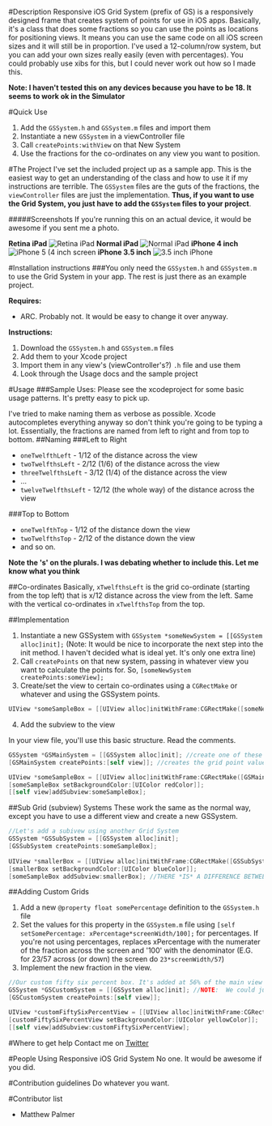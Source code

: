 #Description 
Responsive iOS Grid System (prefix of GS) is a responsively designed frame that creates system of points for use in iOS apps. Basically, it's a class that does some fractions so you can use the points as locations for positioning views. It means you can use the same code on all iOS screen sizes and it will still be in proportion. I've used a 12-column/row system, but you can add your own sizes really easily (even with percentages). You could probably use xibs for this, but I could never work out how so I made this.

__Note: I haven't tested this on any devices because you have to be 18. It seems to work ok in the Simulator__

#Quick Use
1. Add the `GSSystem.h` and `GSSystem.m` files and import them
2. Instantiate a new `GSSystem` in a viewController file
3. Call `createPoints:withView` on that New System
4. Use the fractions for the co-ordinates on any view you want to position.

#The Project
I've set the included project up as a sample app. This is the easiest way to get an understanding of the class and how to use it if my instructions are terrible. The `GSSystem` files are the guts of the fractions, the `viewController` files are just the implementation. __Thus, if you want to use the Grid System, you just have to add the `GSSystem` files to your project__.

#####Screenshots
If you're running this on an actual device, it would be awesome if you sent me a photo.

__Retina iPad__
![Retina iPad](http://d.pr/i/S9Bw+)
__Normal iPad__
![Normal iPad](http://d.pr/i/mNME+)
__iPhone 4 inch__
![iPhone 5 (4 inch screen](http://d.pr/i/DCAy+)
__iPhone 3.5 inch__
![3.5 inch iPhone](http://d.pr/i/fTMl+)



#Installation instructions
###You only need the `GSSystem.h` and `GSSystem.m` to use the Grid System in your app. The rest is just there as an example project.

 __Requires:__

- ARC. Probably not. It would be easy to change it over anyway.

__Instructions:__

1. Download the `GSSystem.h` and `GSSystem.m` files
2. Add them to your Xcode project
3. Import them in any view's (viewController's?) `.h` file and use them
4. Look through the Usage docs and the sample project

#Usage
###Sample Uses: Please see the xcodeproject for some basic usage patterns. It's pretty easy to pick up.


I've tried to make naming them as verbose as possible. Xcode autocompletes everything anyway so don't think you're going to be typing a lot.
Essentially, the fractions are named from left to right and from top to bottom.
##Naming
###Left to Right
- `oneTwelfthLeft` - 1/12 of the distance across the view
- `twoTwelfthsLeft` - 2/12 (1/6) of the distance across the view
- `threeTwelfthsLeft` - 3/12 (1/4) of the distance across the view
- …
- `twelveTwelfthsLeft` - 12/12 (the whole way) of the distance across the view

###Top to Bottom
- `oneTwelfthTop` - 1/12 of the distance down the view
- `twoTwelfthsTop` - 2/12 of the distance down the view
- and so on.

__Note the 's' on the plurals. I was debating whether to include this. Let me know what you think__

##Co-ordinates
Basically, `xTwelfthsLeft` is the grid co-ordinate (starting from the top left) that is x/12 distance across the view from the left. Same with the vertical co-ordinates in `xTwelfthsTop` from the top.

##Implementation
1. Instantiate a new GSSystem with `GSSystem *someNewSystem = [[GSSystem alloc]init];`
(Note: It would be nice to incorporate the next step into the init method. I haven't decided what is ideal yet. It's only one extra line)
2. Call `createPoints` on that new system, passing in whatever view you want to calculate the points for. So, `[someNewSystem createPoints:someView];`
3. Create/set the view to certain co-ordinates using a `CGRectMake` or whatever and using the GSSystem points. 

``` objective-c
UIView *someSampleBox = [[UIView alloc]initWithFrame:CGRectMake([someNewSystem oneTwelfthLeft], [someNewSystem oneTwelfthTop], [someNewSystem tenTwelfthsLeft], [someNewSystem tenTwelfthsTop])];
```

4. Add the subview to the view

In your view file, you'll use this basic structure. Read the comments.

``` objective-c
GSSystem *GSMainSystem = [[GSSystem alloc]init]; //create one of these for each view you want to use the grid system on.
[GSMainSystem createPoints:[self view]]; //creates the grid point values. [self view] is the view to use to calculate points for our fractions. EG tenTwelfthsLeft will be 10/12 across on the [self view] view

UIView *someSampleBox = [[UIView alloc]initWithFrame:CGRectMake([GSMainSystem oneTwelfthLeft], [GSMainSystem oneTwelfthTop], [GSMainSystem tenTwelfthsLeft], [GSMainSystem tenTwelfthsTop])];
[someSampleBox setBackgroundColor:[UIColor redColor]];
[[self view]addSubview:someSampleBox];
```

##Sub Grid (subview) Systems
These work the same as the normal way, except you have to use a different view and create a new GSSystem.

``` objective-c
//Let's add a subivew using another Grid System
GSSystem *GSSubSystem = [[GSSystem alloc]init];
[GSSubSystem createPoints:someSampleBox];
    
UIView *smallerBox = [[UIView alloc]initWithFrame:CGRectMake([GSSubSystem twoTwelfthsLeft], [GSSubSystem oneTwelfthTop], [GSSubSystem eightTwelfthsLeft], [GSSubSystem twoTwelfthsTop])];
[smallerBox setBackgroundColor:[UIColor blueColor]];
[someSampleBox addSubview:smallerBox]; //THERE *IS* A DIFFERENCE BETWEEN THIS AND [[self view] addSubview:smallerBox] 
```

##Adding Custom Grids
1. Add a new `@property float somePercentage` definition to the `GSSystem.h` file
2. Set the values for this property in the `GSSystem.m` file using `[self setSomePercentage: xPercentage*screenWidth/100];` for percentages. If you're not using percentages, replaces xPercentage with the numerater of the fraction across the screen and '100' with the denominator (E.G. for 23/57 across (or down) the screen do `23*screenWidth/57`)
3. Implement the new fraction in the view.

``` objective-c
//Our custom fifty six percent box. It's added at 56% of the main view
GSSystem *GSCustomSystem = [[GSSystem alloc]init]; //NOTE: 	We could just use one of the above ones. But whatever. 
[GSCustomSystem createPoints:[self view]];

UIView *customFiftySixPercentView = [[UIView alloc]initWithFrame:CGRectMake([GSCustomSystem fiftySixPercentLeft], [GSMainSystem elevenTwelfthsTop], [GSMainSystem fourTwelfthsLeft], [GSMainSystem oneTwelfthTop])];
[customFiftySixPercentView setBackgroundColor:[UIColor yellowColor]];
[[self view]addSubview:customFiftySixPercentView];
```

#Where to get help 
Contact me on [Twitter](http://twitter.com/p_almer)

#People Using Responsive iOS Grid System
No one. It would be awesome if you did.

#Contribution guidelines 
Do whatever you want.

#Contributor list 
- Matthew Palmer





